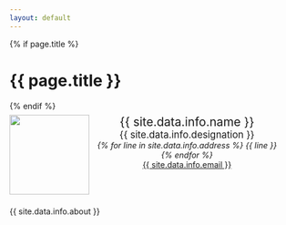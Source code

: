 ```yaml
---
layout: default
---
```


{% if page.title %}
  <h1 class="page-heading">{{ page.title }}</h1>
{% endif %}

<header style="display: flex; align-items: flex-start; margin-bottom: 1em;">
  <div style="width: 10em; height: 10em; padding: 0.5em; margin-left: 0; padding-left: 0;">
    <img style="width: 100%; height: 100%;" src="{{ site.data.info.image | relative_url }}">
  </div>
  <div style="padding: 0.5em;">
    <div style="font-size: 1.5em;">{{ site.data.info.name }}</div>
    <div style="font-size: 1.2em;">{{ site.data.info.designation }}</div>
    <address>
    {% for line in site.data.info.address %}
    {{ line }}<br/>
    {% endfor %}
    </address>
    <a href="mailto:{{ site.data.info.email }}">{{ site.data.info.email }}</a>
  </div>
</header>

<section style="text-align: justify;">
{{ site.data.info.about }}
</section>
